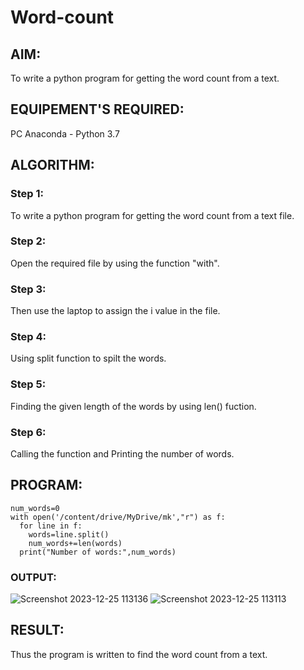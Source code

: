 # Word-count
## AIM:
To write a python program for getting the word count from a text.
## EQUIPEMENT'S REQUIRED: 
PC
Anaconda - Python 3.7
## ALGORITHM: 
### Step 1:
To write a python program for getting the word count from a text file.
### Step 2:
Open the required file by using the function "with".
### Step 3:
Then use the laptop to assign the i value in the file.
### Step 4:
Using split function to spilt the words.
### Step 5:
Finding the given length of the words by using len() fuction.
### Step 6:
Calling the function and Printing the number of words.
## PROGRAM:
```
num_words=0
with open('/content/drive/MyDrive/mk',"r") as f:
  for line in f:
    words=line.split()
    num_words+=len(words)
  print("Number of words:",num_words)
```
### OUTPUT:
![Screenshot 2023-12-25 113136](https://github.com/karthik-2106/Word-count/assets/150319557/5658b0c7-d739-43a0-923d-443ae891336d)
![Screenshot 2023-12-25 113113](https://github.com/karthik-2106/Word-count/assets/150319557/60aa53ee-5e21-43d9-8f4e-004ee805f223)

## RESULT:
Thus the program is written to find the word count from a text.
